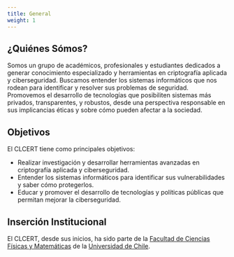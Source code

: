 ```yaml
---
title: General
weight: 1
---
```

## ¿Quiénes Sómos?

Somos un grupo de académicos, profesionales y estudiantes dedicados a generar conocimiento especializado y herramientas en criptografía aplicada y ciberseguridad. Buscamos entender los sistemas informáticos que nos rodean para identificar y resolver sus problemas de seguridad. Promovemos el desarrollo de tecnologías que posibiliten sistemas más privados, transparentes, y robustos, desde una perspectiva responsable en sus implicancias éticas y sobre cómo pueden afectar a la sociedad. 

## Objetivos

El CLCERT tiene como principales objetivos:
- Realizar investigación y desarrollar herramientas avanzadas en criptografía aplicada y ciberseguridad. 
- Entender los sistemas informáticos para identificar sus vulnerabilidades y saber cómo protegerlos.
- Educar y promover el desarrollo de tecnologías y políticas públicas que permitan mejorar la ciberseguridad.

## Inserción Institucional

El CLCERT, desde sus inicios, ha sido parte de la [Facultad de Ciencias Físicas y Matemáticas](http://ingenieria.uchile.cl/) de la [Universidad de Chile](https://www.uchile.cl/).
